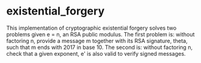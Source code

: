 # existential_forgery
This implementation of cryptographic existential forgery solves two problems given e = n, an RSA public modulus. The first problem is: without factoring n, provide a message m together with its RSA signature, theta, such that m ends with 2017 in base 10.  The second is: without factoring n, check that a given exponent, e' is also valid to verify signed messages.
